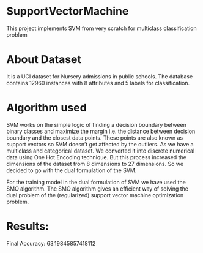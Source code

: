 # SupportVectorMachine
This project implements SVM from very scratch for multiclass classification problem

# About Dataset
It is a UCI dataset for Nursery admissions in public schools. The database contains 12960 instances with 8 attributes and 5 labels for classification.

# Algorithm used

SVM works on the simple logic of finding a decision boundary between binary classes and maximize the margin i.e. the distance between decision boundary and the closest data points. These points are also known as support vectors so SVM doesn’t get affected by the outliers. 
As we have a multiclass and categorical dataset. We converted it into discrete numerical data using One Hot Encoding technique. But this process increased the dimensions of the dataset from 8 dimensions to 27 dimensions. So we decided to go with the dual formulation of the SVM.

For the training model in the dual formulation of SVM we have used the SMO algorithm. The SMO algorithm gives an efficient way of solving the dual problem of the (regularized) support vector machine optimization problem.

# Results:
Final Accuracy: 63.19845857418112
